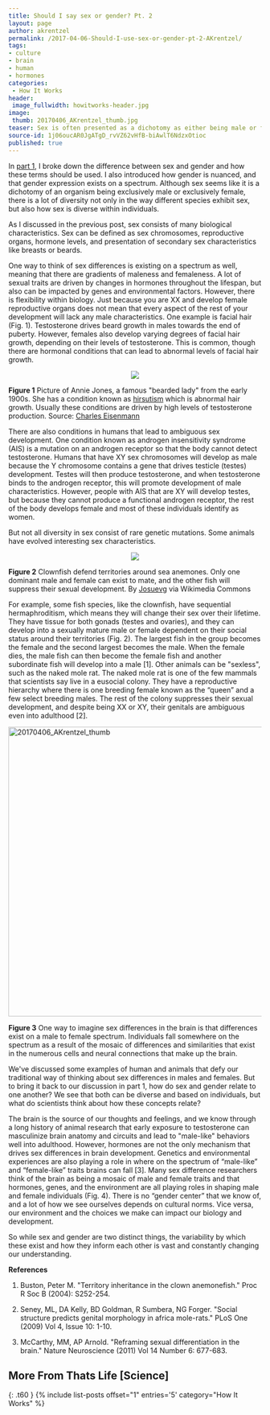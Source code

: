 ```yaml
---
title: Should I say sex or gender? Pt. 2
layout: page
author: akrentzel
permalink: /2017-04-06-Should-I-use-sex-or-gender-pt-2-AKrentzel/
tags:
- culture
- brain
- human
- hormones
categories:
 - How It Works
header:
 image_fullwidth: howitworks-header.jpg
image:
 thumb: 20170406_AKrentzel_thumb.jpg
teaser: Sex is often presented as a dichotomy as either being male or female, but there is beautiful diversity in how sex presents itself across the animal kingdom.
source-id: 1j06oucAR0JgATgD_rvVZ62vHfB-biAwlT6NdzxOtioc
published: true
---
```

In [part 1](http://thatslifesci.com.s3-website-us-east-1.amazonaws.com/2017-04-03-Should-I-use-sex-or-gender-pt-1-AKrentzel/), I broke down the difference between sex and gender and how these terms should be used. I also introduced how gender is nuanced, and that gender expression exists on a spectrum. Although sex seems like it is a dichotomy of an organism being exclusively male or exclusively female, there is a lot of diversity not only in the way different species exhibit sex, but also how sex is diverse within individuals. 

As I discussed in the previous post, sex consists of many biological characteristics. Sex can be defined as sex chromosomes, reproductive organs, hormone levels, and presentation of secondary sex characteristics like breasts or beards. 

One way to think of sex differences is existing on a spectrum as well, meaning that there are gradients of maleness and femaleness. A lot of sexual traits are driven by changes in hormones throughout the lifespan, but also can be impacted by genes and environmental factors. However, there is flexibility within biology. Just because you are XX and develop female reproductive organs does not mean that every aspect of the rest of your development will lack any male characteristics. One example is facial hair (Fig. 1). Testosterone drives beard growth in males towards the end of puberty. However, females also develop varying degrees of facial hair growth, depending on their levels of testosterone. This is common, though there are hormonal conditions that can lead to abnormal levels of facial hair growth.

<div style="text-align:center"><img src ="https://upload.wikimedia.org/wikipedia/commons/1/1a/Jones%2C_Annie.jpg"/></div>

**Figure 1** Picture of Annie Jones, a famous "bearded lady" from the early 1900s. She has a condition known as [hirsutism](https://en.wikipedia.org/wiki/Hirsutism) which is abnormal hair growth. Usually these conditions are driven by high levels of testosterone production. Source: [Charles Eisenmann](https://en.wikipedia.org/wiki/Hirsutism#/media/File:Jones,_Annie.jpg) 

There are also conditions in humans that lead to ambiguous sex development. One condition known as androgen insensitivity syndrome (AIS) is a mutation on an androgen receptor so that the body cannot detect testosterone. Humans that have XY sex chromosomes will develop as male because the Y chromosome contains a gene that drives testicle (testes) development. Testes will then produce testosterone, and when testosterone binds to the androgen receptor, this will promote development of male characteristics. However, people with AIS that are XY will develop testes, but because they cannot produce a functional androgen receptor, the rest of the body develops female and most of these individuals identify as women.

But not all diversity in sex consist of rare genetic mutations. Some animals have evolved interesting sex characteristics.

<div style="text-align:center"><img src ="https://upload.wikimedia.org/wikipedia/commons/6/6d/A._ocellaris_y_C._jardinei.jpg"/></div>

**Figure 2** Clownfish defend territories around sea anemones. Only one dominant male and female can exist to mate, and the other fish will suppress their sexual development. By [Josuevg](https://upload.wikimedia.org/wikipedia/commons/6/6d/A._ocellaris_y_C._jardinei.jpg) via Wikimedia Commons

For example, some fish species, like the clownfish, have sequential hermaphroditism, which means they will change their sex over their lifetime. They have tissue for both gonads (testes and ovaries), and they can develop into a sexually mature male or female dependent on their social status around their territories (Fig. 2). The largest fish in the group becomes the female and the second largest becomes the male. When the female dies, the male fish can then become the female fish and another subordinate fish will develop into a male [1]. Other animals can be "sexless", such as the naked mole rat. The naked mole rat is one of the few mammals that scientists say live in a eusocial colony. They have a reproductive hierarchy where there is one breeding female known as the “queen” and a few select breeding males. The rest of the colony suppresses their sexual development, and despite being XX or XY, their genitals are ambiguous even into adulthood [2]. 

<a data-flickr-embed="true"  href="https://www.flickr.com/photos/139839751@N06/33682782522/in/dateposted-friend/" title="20170406_AKrentzel_thumb"><img src="https://c1.staticflickr.com/3/2924/33682782522_1b16113b03_b.jpg" width="1024" height="576" alt="20170406_AKrentzel_thumb"></a><script async src="//embedr.flickr.com/assets/client-code.js" charset="utf-8"></script>

**Figure 3** One way to imagine sex differences in the brain is that differences exist on a male to female spectrum. Individuals fall somewhere on the spectrum as a result of the mosaic of differences and similarities that exist in the numerous cells and neural connections that make up the brain.

We've discussed some examples of human and animals that defy our traditional way of thinking about sex differences in males and females. But to bring it back to our discussion in part 1, how do sex and gender relate to one another? We see that both can be diverse and based on individuals, but what do scientists think about how these concepts relate?

The brain is the source of our thoughts and feelings, and we know through a long history of animal research that early exposure to testosterone can masculinize brain anatomy and circuits and lead to "male-like" behaviors well into adulthood. However, hormones are not the only mechanism that drives sex differences in brain development. Genetics and environmental experiences are also playing a role in where on the spectrum of “male-like” and “female-like” traits brains can fall [3]. Many sex difference researchers think of the brain as being a mosaic of male and female traits and that hormones, genes, and the environment are all playing roles in shaping male and female individuals (Fig. 4). There is no “gender center” that we know of, and a lot of how we see ourselves depends on cultural norms. Vice versa, our environment and the choices we make can impact our biology and development.

So while sex and gender are two distinct things, the variability by which these exist and how they inform each other is vast and constantly changing our understanding.  

**References**

1) Buston, Peter M. "Territory inheritance in the clown anemonefish." Proc R Soc B (2004): S252-254.

2) Seney, ML, DA Kelly, BD Goldman, R Sumbera, NG Forger. "Social structure predicts genital morphology in africa mole-rats." PLoS One (2009) Vol 4, Issue 10: 1-10. 

3) McCarthy, MM, AP Arnold. "Reframing sexual differentiation in the brain." Nature Neuroscience (2011) Vol 14 Number 6: 677-683. 

## More From Thats Life [Science]
{: .t60 }
{% include list-posts offset="1" entries='5' category="How It Works" %}


